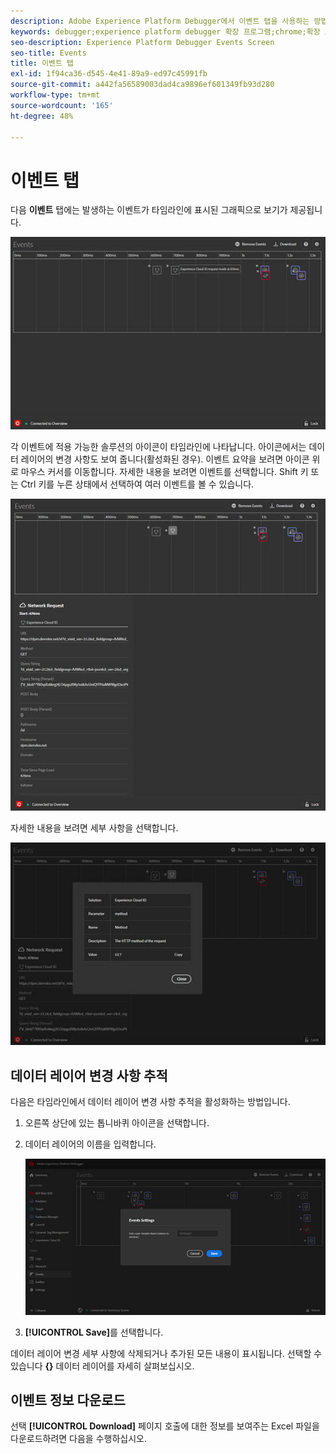 ```yaml
---
description: Adobe Experience Platform Debugger에서 이벤트 탭을 사용하는 방법을 알아봅니다.
keywords: debugger;experience platform debugger 확장 프로그램;chrome;확장 프로그램;이벤트;dtm;target
seo-description: Experience Platform Debugger Events Screen
seo-title: Events
title: 이벤트 탭
exl-id: 1f94ca36-d545-4e41-89a9-ed97c45991fb
source-git-commit: a442fa56589003dad4ca9896ef601349fb93d280
workflow-type: tm+mt
source-wordcount: '165'
ht-degree: 48%

---
```


# 이벤트 탭

다음 **이벤트** 탭에는 발생하는 이벤트가 타임라인에 표시된 그래픽으로 보기가 제공됩니다.

![](assets/events.jpg)

각 이벤트에 적용 가능한 솔루션의 아이콘이 타임라인에 나타납니다. 아이콘에서는 데이터 레이어의 변경 사항도 보여 줍니다(활성화된 경우). 이벤트 요약을 보려면 아이콘 위로 마우스 커서를 이동합니다. 자세한 내용을 보려면 이벤트를 선택합니다. Shift 키 또는 Ctrl 키를 누른 상태에서 선택하여 여러 이벤트를 볼 수 있습니다.

![](assets/events-details.jpg)

자세한 내용을 보려면 세부 사항을 선택합니다.

![](assets/events-details-more.jpg)

## 데이터 레이어 변경 사항 추적

다음은 타임라인에서 데이터 레이어 변경 사항 추적을 활성화하는 방법입니다.

1. 오른쪽 상단에 있는 톱니바퀴 아이콘을 선택합니다.
1. 데이터 레이어의 이름을 입력합니다.

   ![](assets/event-datalayer.jpg)

1. **[!UICONTROL Save]**&#x200B;를 선택합니다.

데이터 레이어 변경 세부 사항에 삭제되거나 추가된 모든 내용이 표시됩니다. 선택할 수 있습니다 **{}** 데이터 레이어를 자세히 살펴보십시오.

## 이벤트 정보 다운로드

선택 **[!UICONTROL Download]** 페이지 호출에 대한 정보를 보여주는 Excel 파일을 다운로드하려면 다음을 수행하십시오.
